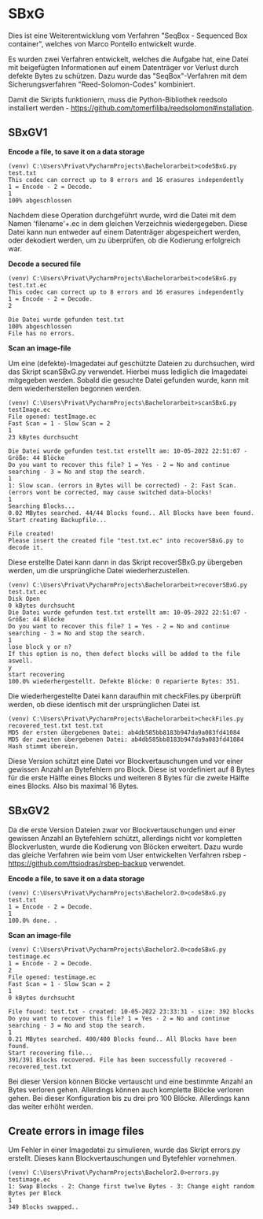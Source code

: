 # SBxG

Dies ist eine Weiterentwicklung vom Verfahren "SeqBox - Sequenced Box container", welches von Marco Pontello entwickelt wurde.

Es wurden zwei Verfahren entwickelt, welches die Aufgabe hat, eine Datei mit beigefügten Informationen auf einem Datenträger vor Verlust durch defekte Bytes zu schützen. Dazu wurde das "SeqBox"-Verfahren mit dem Sicherungsverfahren "Reed-Solomon-Codes" kombiniert.

Damit die Skripts funktioniern, muss die Python-Bibliothek reedsolo installiert werden - https://github.com/tomerfiliba/reedsolomon#installation. 

## SBxGV1

**Encode a file, to save it on a data storage**
```
(venv) C:\Users\Privat\PycharmProjects\Bachelorarbeit>codeSBxG.py test.txt
This codec can correct up to 8 errors and 16 erasures independently
1 = Encode - 2 = Decode.
1
100% abgeschlossen

```
Nachdem diese Operation durchgeführt wurde, wird die Datei mit dem Namen 'filename'+.ec in dem gleichen Verzeichnis wiedergegeben. Diese Datei kann nun entweder auf einem Datenträger abgespeichert werden, oder dekodiert werden, um zu überprüfen, ob die Kodierung erfolgreich war.

**Decode a secured file**
```
(venv) C:\Users\Privat\PycharmProjects\Bachelorarbeit>codeSBxG.py test.txt.ec
This codec can correct up to 8 errors and 16 erasures independently
1 = Encode - 2 = Decode.
2

Die Datei wurde gefunden test.txt
100% abgeschlossen
File has no errors.
```

**Scan an image-file**

Um eine (defekte)-Imagedatei auf geschützte Dateien zu durchsuchen, wird das Skript scanSBxG.py verwendet. Hierbei muss lediglich die Imagedatei mitgegeben werden. Sobald die gesuchte Datei gefunden wurde, kann mit dem wiederherstellen begonnen werden.

```
(venv) C:\Users\Privat\PycharmProjects\Bachelorarbeit>scanSBxG.py testImage.ec
File opened: testImage.ec
Fast Scan = 1 - Slow Scan = 2
1
23 kBytes durchsucht

Die Datei wurde gefunden test.txt erstellt am: 10-05-2022 22:51:07 - Größe: 44 Blöcke
Do you want to recover this file? 1 = Yes - 2 = No and continue searching - 3 = No and stop the search.
1
1: Slow scan. (errors in Bytes will be corrected) - 2: Fast Scan. (errors wont be corrected, may cause switched data-blocks!
1
Searching Blocks...
0.02 MBytes searched. 44/44 Blocks found.. All Blocks have been found.
Start creating Backupfile...

File created!
Please insert the created file "test.txt.ec" into recoverSBxG.py to decode it.
```

Diese erstellte Datei kann dann in das Skript recoverSBxG.py übergeben werden, um die ursprüngliche Datei wiederherzustellen.
```
(venv) C:\Users\Privat\PycharmProjects\Bachelorarbeit>recoverSBxG.py test.txt.ec
Disk Open
0 kBytes durchsucht
Die Datei wurde gefunden test.txt erstellt am: 10-05-2022 22:51:07 - Größe: 44 Blöcke
Do you want to recover this file? 1 = Yes - 2 = No and continue searching - 3 = No and stop the search.
1
lose block y or n?
If this option is no, then defect blocks will be added to the file aswell.
y
start recovering
100.0% wiederhergestellt. Defekte Blöcke: 0 reparierte Bytes: 351.
```
Die wiederhergestellte Datei kann daraufhin mit checkFiles.py überprüft werden, ob diese identisch mit der ursprünglichen Datei ist.
```
(venv) C:\Users\Privat\PycharmProjects\Bachelorarbeit>checkFiles.py recovered_test.txt test.txt
MD5 der ersten übergebenen Datei: ab4db585bb8183b947da9a083fd41084
MD5 der zweiten übergebenen Datei: ab4db585bb8183b947da9a083fd41084
Hash stimmt überein.
```
Diese Version schützt eine Datei vor Blockvertauschungen und vor einer gewissen Anzahl an Bytefehlern pro Block. Diese ist vordefiniert auf 8 Bytes für die erste Hälfte eines Blocks und weiteren 8 Bytes für die zweite Hälfte eines Blocks. Also bis maximal 16 Bytes.

## SBxGV2

Da die erste Version Dateien zwar vor Blockvertauschungen und einer gewissen Anzahl an Bytefehlern schützt, allerdings nicht vor kompletten Blockverlusten, wurde die Kodierung von Blöcken erweitert. Dazu wurde das gleiche Verfahren wie beim vom User entwickelten Verfahren rsbep - https://github.com/ttsiodras/rsbep-backup verwendet.

**Encode a file, to save it on a data storage**
```
(venv) C:\Users\Privat\PycharmProjects\Bachelor2.0>codeSBxG.py test.txt
1 = Encode - 2 = Decode.
1
100.0% done. .
```

**Scan an image-file**
```
(venv) C:\Users\Privat\PycharmProjects\Bachelor2.0>codeSBxG.py testimage.ec
1 = Encode - 2 = Decode.
2
File opened: testimage.ec
Fast Scan = 1 - Slow Scan = 2
1
0 kBytes durchsucht

File found: test.txt - created: 10-05-2022 23:33:31 - size: 392 blocks
Do you want to recover this file? 1 = Yes - 2 = No and continue searching - 3 = No and stop the search.
1
0.21 MBytes searched. 400/400 Blocks found.. All Blocks have been found.
Start recovering file...
391/391 Blocks recovered. File has been successfully recovered - recovered_test.txt
```

Bei dieser Version können Blöcke vertauscht und eine bestimmte Anzahl an Bytes verloren gehen. Allerdings können auch komplette Blöcke verloren gehen. Bei dieser Konfiguration bis zu drei pro 100 Blöcke. Allerdings kann das weiter erhöht werden.

## Create errors in image files

Um Fehler in einer Imagedatei zu simulieren, wurde das Skript errors.py erstellt. Dieses kann Blockvertauschungen und Bytefehler vornehmen.
```
(venv) C:\Users\Privat\PycharmProjects\Bachelor2.0>errors.py testimage.ec
1: Swap Blocks - 2: Change first twelve Bytes - 3: Change eight random Bytes per Block
1
349 Blocks swapped..
```
